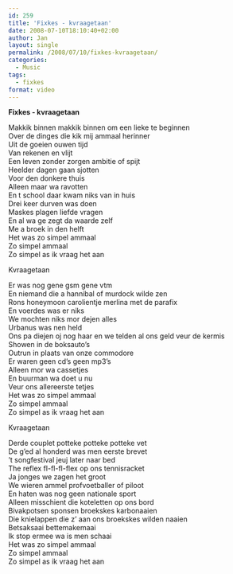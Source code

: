 ```yaml
---
id: 259
title: 'Fixkes - kvraagetaan'
date: 2008-07-10T18:10:40+02:00
author: Jan
layout: single
permalink: /2008/07/10/fixkes-kvraagetaan/
categories:
  - Music
tags:
  - fixkes
format: video
---
```

**Fixkes - kvraagetaan**

Makkik binnen makkik binnen om een lieke te beginnen  
Over de dinges die kik mij ammaal herinner  
Uit de goeien ouwen tijd  
Van rekenen en vlijt  
Een leven zonder zorgen ambitie of spijt  
Heelder dagen gaan sjotten  
Voor den donkere thuis  
Alleen maar wa ravotten  
En t school daar kwam niks van in huis  
Drei keer durven was doen  
Maskes plagen liefde vragen  
En al wa ge zegt da waarde zelf  
Me a broek in den helft  
Het was zo simpel ammaal  
Zo simpel ammaal  
Zo simpel as ik vraag het aan 

Kvraagetaan 

Er was nog gene gsm gene vtm  
En niemand die a hannibal of murdock wilde zen  
Rons honeymoon carolientje merlina met de parafix  
En voerdes was er niks  
We mochten niks mor dejen alles  
Urbanus was nen held  
Ons pa diejen oj nog haar en we telden al ons geld veur de kermis  
Showen in de boksauto’s  
Outrun in plaats van onze commodore  
Er waren geen cd’s geen mp3’s  
Alleen mor wa cassetjes  
En buurman wa doet u nu  
Veur ons allereerste tetjes  
Het was zo simpel ammaal  
Zo simpel ammaal  
Zo simpel as ik vraag het aan 

Kvraagetaan 

Derde couplet potteke potteke potteke vet  
De g’ed al honderd was men eerste brevet  
’t songfestival jeuj later naar bed  
The reflex fl-fl-fl-flex op ons tennisracket  
Ja jonges we zagen het groot  
We wieren ammel profvoetballer of piloot  
En haten was nog geen nationale sport  
Alleen misschient die koteletten op ons bord  
Bivakpotsen sponsen broekskes karbonaaien  
Die knielappen die z’ aan ons broekskes wilden naaien  
Betsaksaai bettemakemaai  
Ik stop ermee wa is men schaai  
Het was zo simpel ammaal  
Zo simpel ammaal  
Zo simpel as ik vraag het aan